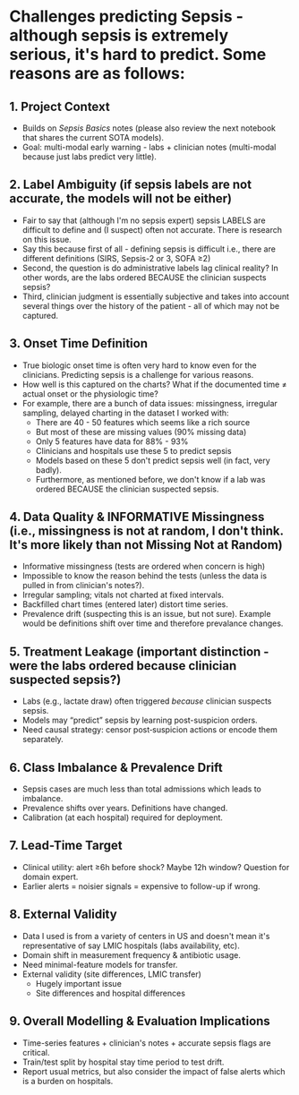 # Challenges predicting Sepsis - although sepsis is extremely serious, it's hard to predict. Some reasons are as follows:
  
## 1. Project Context 
  - Builds on *Sepsis Basics* notes (please also review the next notebook that shares the current SOTA models). 
  - Goal: multi-modal early warning - labs + clinician notes (multi-modal because just labs predict very little).

## 2. Label Ambiguity (if sepsis labels are not accurate, the models will not be either)
  - Fair to say that (although I'm no sepsis  expert) sepsis LABELS are difficult to define and (I suspect) often not accurate. There is research on this issue.
  - Say this because first of all - defining sepsis is difficult i.e., there are different definitions (SIRS, Sepsis-2 or 3, SOFA ≥2)
  - Second, the question is do administrative labels lag clinical reality? In other words, are the labs ordered BECAUSE the clinician suspects sepsis?
  - Third, clinician judgment is essentially subjective and takes into account several things over the history of the patient - all of which may not be captured.

## 3. Onset Time Definition
  - True biologic onset time is often very hard to know even for the clinicians. Predicting sepsis is a challenge for various reasons.
  - How well is this captured on the charts? What if the documented time ≠ actual onset or the physiologic time?
  - For example, there are a bunch of data issues: missingness, irregular sampling, delayed charting in the dataset I worked with:
    - There are 40 - 50 features which seems like a rich source
    - But most of these are missing values (90% missing data)
    - Only 5 features have data for 88% - 93%
    - Clinicians and hospitals use these 5 to predict sepsis
    - Models based on these 5 don't predict sepsis well (in fact, very badly).
    - Furthermore, as mentioned before, we don't know if a lab was ordered BECAUSE the clinician suspected sepsis.

## 4. Data Quality & INFORMATIVE Missingness (i.e., missingness is not at random, I don't think. It's more likely than not Missing Not at Random)
  - Informative missingness (tests are ordered when concern is high)
  - Impossible to know the reason behind the tests (unless the data is pulled in from clinician's notes?).
  - Irregular sampling; vitals not charted at fixed intervals.
  - Backfilled chart times (entered later) distort time series.
  - Prevalence drift (suspecting this is an issue, but not sure). Example would be definitions shift over time and therefore prevalance changes. 

## 5. Treatment Leakage (important distinction - were the labs ordered because clinician suspected sepsis?)
  - Labs (e.g., lactate draw) often triggered *because* clinician suspects sepsis.
  - Models may “predict” sepsis by learning post-suspicion orders.
  - Need causal strategy: censor post‑suspicion actions or encode them separately.

## 6. Class Imbalance & Prevalence Drift
  - Sepsis cases are much less than total admissions which leads to imbalance.
  - Prevalence shifts over years. Definitions have changed. 
  - Calibration (at each hospital) required for deployment.

## 7. Lead-Time Target
  - Clinical utility: alert ≥6h before shock? Maybe 12h window? Question for domain expert.
  - Earlier alerts = noisier signals = expensive to follow-up if wrong.

## 8. External Validity 
  - Data I used is from a variety of centers in US and doesn't mean it's representative of say LMIC hospitals (labs availability, etc).
  - Domain shift in measurement frequency & antibiotic usage.
  - Need minimal-feature models for transfer.
  - External validity (site differences, LMIC transfer)
    - Hugely important issue
    - Site differences and hospital differences

## 9. Overall Modelling & Evaluation Implications
  - Time-series features + clinician's notes + accurate sepsis flags are critical.
  - Train/test split by hospital stay time period to test drift.
  - Report usual metrics, but also consider the impact of false alerts which is a burden on hospitals.

#
